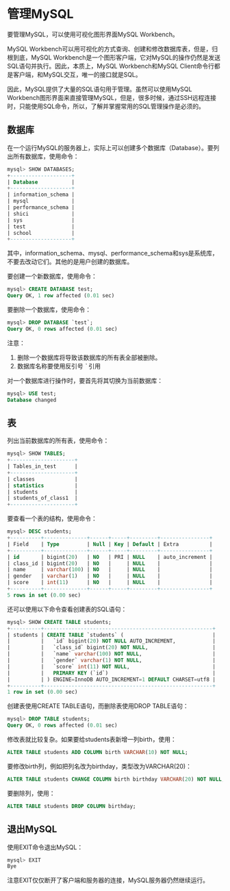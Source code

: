 # 管理MySQL

要管理MySQL，可以使用可视化图形界面MySQL Workbench。

MySQL Workbench可以用可视化的方式查询、创建和修改数据库表，但是，归根到底，MySQL Workbench是一个图形客户端，它对MySQL的操作仍然是发送SQL语句并执行。因此，本质上，MySQL Workbench和MySQL Client命令行都是客户端，和MySQL交互，唯一的接口就是SQL。

因此，MySQL提供了大量的SQL语句用于管理。虽然可以使用MySQL Workbench图形界面来直接管理MySQL，但是，很多时候，通过SSH远程连接时，只能使用SQL命令，所以，了解并掌握常用的SQL管理操作是必须的。

## 数据库
在一个运行MySQL的服务器上，实际上可以创建多个数据库（Database）。要列出所有数据库，使用命令：
```sql
mysql> SHOW DATABASES;
+--------------------+
| Database           |
+--------------------+
| information_schema |
| mysql              |
| performance_schema |
| shici              |
| sys                |
| test               |
| school             |
+--------------------+
```
其中，information_schema、mysql、performance_schema和sys是系统库，不要去改动它们。其他的是用户创建的数据库。

要创建一个新数据库，使用命令：
```sql
mysql> CREATE DATABASE test;
Query OK, 1 row affected (0.01 sec)
```
要删除一个数据库，使用命令：
```sql
mysql> DROP DATABASE `test`;
Query OK, 0 rows affected (0.01 sec)
```
注意：
1. 删除一个数据库将导致该数据库的所有表全部被删除。
2. 数据库名称要使用反引号 *`* 引用

对一个数据库进行操作时，要首先将其切换为当前数据库：
```sql
mysql> USE test;
Database changed
```

## 表
列出当前数据库的所有表，使用命令：
```sql
mysql> SHOW TABLES;
+---------------------+
| Tables_in_test      |
+---------------------+
| classes             |
| statistics          |
| students            |
| students_of_class1  |
+---------------------+
```
要查看一个表的结构，使用命令：
```sql
mysql> DESC students;
+----------+--------------+------+-----+---------+----------------+
| Field    | Type         | Null | Key | Default | Extra          |
+----------+--------------+------+-----+---------+----------------+
| id       | bigint(20)   | NO   | PRI | NULL    | auto_increment |
| class_id | bigint(20)   | NO   |     | NULL    |                |
| name     | varchar(100) | NO   |     | NULL    |                |
| gender   | varchar(1)   | NO   |     | NULL    |                |
| score    | int(11)      | NO   |     | NULL    |                |
+----------+--------------+------+-----+---------+----------------+
5 rows in set (0.00 sec)
```
还可以使用以下命令查看创建表的SQL语句：
```sql
mysql> SHOW CREATE TABLE students;
+----------+-------------------------------------------------------+
| students | CREATE TABLE `students` (                             |
|          |   `id` bigint(20) NOT NULL AUTO_INCREMENT,            |
|          |   `class_id` bigint(20) NOT NULL,                     |
|          |   `name` varchar(100) NOT NULL,                       |
|          |   `gender` varchar(1) NOT NULL,                       |
|          |   `score` int(11) NOT NULL,                           |
|          |   PRIMARY KEY (`id`)                                  |
|          | ) ENGINE=InnoDB AUTO_INCREMENT=1 DEFAULT CHARSET=utf8 |
+----------+-------------------------------------------------------+
1 row in set (0.00 sec)
```
创建表使用CREATE TABLE语句，而删除表使用DROP TABLE语句：
```sql
mysql> DROP TABLE students;
Query OK, 0 rows affected (0.01 sec)
```
修改表就比较复杂。如果要给students表新增一列birth，使用：
```sql
ALTER TABLE students ADD COLUMN birth VARCHAR(10) NOT NULL;
```
要修改birth列，例如把列名改为birthday，类型改为VARCHAR(20)：
```sql
ALTER TABLE students CHANGE COLUMN birth birthday VARCHAR(20) NOT NULL;
```
要删除列，使用：
```sql
ALTER TABLE students DROP COLUMN birthday;
```
## 退出MySQL
使用EXIT命令退出MySQL：
```sql
mysql> EXIT
Bye
```
注意EXIT仅仅断开了客户端和服务器的连接，MySQL服务器仍然继续运行。